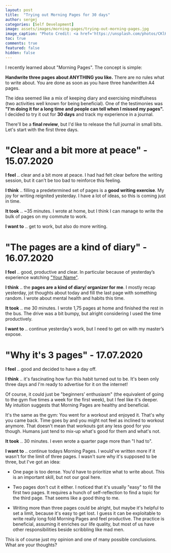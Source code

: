 ```yaml
---
layout: post
title:  "Trying out Morning Pages for 30 days"
author: sergej
categories: [Self Development]
image: assets/images/morning-pages/trying-out-morning-pages.jpg
image_caption: "Photo Credit: <a href='https://unsplash.com/photos/CKlHKtCJZKk' target='_blank'>Aaron Burden</a>"
toc: true
comments: true
featured: false
hidden: false
---
```


I recently learned about "Morning Pages".
The concept is simple:
>
**Handwrite three pages about ANYTHING you like.**
There are no rules what to write about.
You are done as soon as you have three handwritten A4 pages.

The idea seemed like a mix of keeping diary and exercising mindfulness (two activities well known for being beneficial).
One of the testimonies was **"I'm doing it for a long time and people can tell when I missed my pages".**
I decided to try it out for **30 days** and track my experience in a journal.

There'll be a **final review**, but I'd like to release the full journal in small bits.
Let's start with the first three days.

# "Clear and a bit more at peace" - 15.07.2020
**I feel** .. clear and a bit more at peace.
I had had felt clear before the writing session, but it can't be too bad to reinforce this feeling.

**I think** .. filling a predetermined set of pages is a **good writing exercise**. 
My joy for writing reignited yesterday.
I have a lot of ideas, so this is coming just in time.

**It took** .. ~35 minutes.
I wrote at home, but I think I can manage to write the bulk of pages on my commute to work.

**I want to** .. get to work, but also do more writing.

# "The pages are a kind of diary" - 16.07.2020
**I feel** .. good, productive and clear.
In particular because of yesterday’s experience watching ["Your Name"](/blog/your-name-review).

**I think** .. the **pages are a kind of diary/ organizer for me**.
I mostly recap yesterday, jot thoughts about today and fill the last page with something random.
I wrote about mental health and habits this time.

**It took**  .. me 30 minutes.
I wrote 1,75 pages at home and finished the rest in the bus.
The drive was a bit bumpy, but alright considering I used the time productively.

**I want to** .. continue yesterday’s work, but I need to get on with my master’s expose.

# "Why it's 3 pages" - 17.07.2020
**I feel** .. good and decided to have a day off.

**I think** .. it's fascinating how fun this habit turned out to be.
It's been only three days and I'm ready to advertise for it on the internet!

Of course, it could just be "beginners’ enthusiasm" (the equivalent of going to the gym five times a week for the first week), but I feel like it's deeper.
My intuition suggests that Morning Pages are healthy and beneficial.

It's the same as the gym:
You went for a workout and enjoyed it.
That's why you came back.
Time goes by and you might not feel as inclined to workout anymore.
That doesn't mean that workouts got any less good for you though.
Humans just tend to mix-up what's good for them and what's not.

**It took** .. 30 minutes.
I even wrote a quarter page more than "I had to".

**I want to** .. continue todays Morning Pages. 
I would've written more if it wasn't for the limit of three pages.
I wasn't sure why it's supposed to be three, but I've got an idea:

- One page is too dense.
You'd have to prioritize what to write about.
This is an important skill, but not our goal here.

- Two pages don't cut it either.
I noticed that it's usually "easy" to fill the first two pages.
It requires a hunch of self-reflection to find a topic for the third page.
That seems like a good thing to me.

- Writing more than three pages could be alright, but maybe it's helpful to set a limit, because it's easy to get lost.
I guess it can be exploitable to write really long fold Morning Pages and feel productive.
The practice is beneficial, assuming it enriches our life quality, but most of us have other responsibilities beside scribbling like mad men.

This is of course just my opinion and one of many possible conclusions.
What are your thoughts?